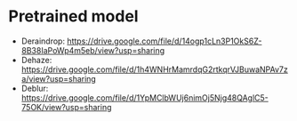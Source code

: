 # Pretrained model

- Deraindrop: https://drive.google.com/file/d/14ogp1cLn3P1OkS6Z-8B38IaPoWp4m5eb/view?usp=sharing  
- Dehaze: https://drive.google.com/file/d/1h4WNHrMamrdqG2rtkqrVJBuwaNPAv7za/view?usp=sharing  
- Deblur: https://drive.google.com/file/d/1YpMClbWUj6nimOj5Njg48QAglC5-75OK/view?usp=sharing  


